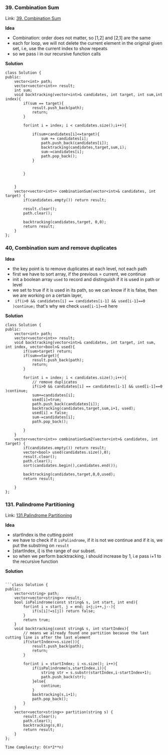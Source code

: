 ### 39. Combination Sum
Link: [ 39. Combination Sum](https://leetcode.com/problems/combination-sum/description/)

**Idea**
- Combination: order does not matter, so [1,2] and [2,1] are the same
- each for loop, we will not delete the current element in the original given set, i.e, use the current index to show repeats
- so we pass i in our recursive function calls



**Solution**

```ccp
class Solution {
public:
    vector<int> path;
    vector<vector<int>> result;
    int sum;
    void backtracking(vector<int>& candidates, int target, int sum,int index){
        if(sum == target){
            result.push_back(path);
            return;
        }

        for(int i = index; i < candidates.size();i++){
                
            if(sum+candidates[i]<=target){
                sum += candidates[i];
                path.push_back(candidates[i]);
                backtracking(candidates,target,sum,i);
                sum-=candidates[i];
                path.pop_back();
            }
            
            
        }
 

    }
    vector<vector<int>> combinationSum(vector<int>& candidates, int target) {
        if(candidates.empty()) return result;

        result.clear();
        path.clear();

        backtracking(candidates,target, 0,0);
        return result;
    }
};
```

### 40, Combination sum and remove duplicates

**Idea**
- the key point is to remove duplicates at each level, not each path
- first we have to sort array, if the previous = current, we continue
- init a boolean array `used` to record and distinguish if it is used in path or level
- we set to true if it is used in its path, so we can know if it is false, then we are working on a certain layer,
- ` if(i>0 && candidates[i] == candidates[i-1] && used[i-1]==0 )continue;` that's why we check `used[i-1]==0` here

**Solution**

```ccp
class Solution {
public:
    vector<int> path;
    vector<vector<int>> result;
    void backtracking(vector<int>& candidates, int target, int sum, int index, vector<bool>& used){
        if(sum>target) return;
        if(sum==target){
            result.push_back(path);
            return;
        }

        for(int i = index; i < candidates.size();i++){
            // remove duplicates
            if(i>0 && candidates[i] == candidates[i-1] && used[i-1]==0 )continue;
            sum+=candidates[i];
            used[i]=true;
            path.push_back(candidates[i]);
            backtracking(candidates,target,sum,i+1, used);
            used[i] = false;
            sum-=candidates[i];
            path.pop_back();
            
        }
    }
    vector<vector<int>> combinationSum2(vector<int>& candidates, int target) {
        if(candidates.empty()) return result;
        vector<bool> used(candidates.size(),0);
        result.clear();
        path.clear();
        sort(candidates.begin(),candidates.end());

        backtracking(candidates,target,0,0,used);
        return result;
        
    }
};
```


### 131. Palindrome Partitioning
Link: [131.Palindrome Partitioning](https://leetcode.com/problems/palindrome-partitioning/description/)


**Idea**
- startIndex is the cutting point
- we have to check if it `isPalindrome`, if it is not we continue and if it is, we put the substring on `result`
- [startIndex, i] is the range of our subset.
- so when we perform backtracking, i should increase by 1, i.e pass i+1 to the recursive function

**Solution**

```ccp

```class Solution {
public:
    vector<string> path;
    vector<vector<string>> result;
    bool isPalindrome(const string& s, int start, int end){
        for(int i = start, j = end; i<j;i++,j--){
            if(s[i]!=s[j]) return false;
        }
        return true;
    }
    void backtracking(const string& s, int startIndex){
        // means we already found one partition becasue the last cutting line is after the last element
        if(startIndex>=s.size()){
            result.push_back(path);
            return;
        }

        for(int i = startIndex; i <s.size(); i++){
            if(isPalindrome(s,startIndex,i)){
                string str = s.substr(startIndex,i-startIndex+1);
                path.push_back(str);
            }else{
                continue;
            }
            backtracking(s,i+1);
            path.pop_back();
        }
    }
    vector<vector<string>> partition(string s) {
        result.clear();
        path.clear();
        backtracking(s,0);
        return result;
    }
};

Time Complexity: O(n*2**n)

